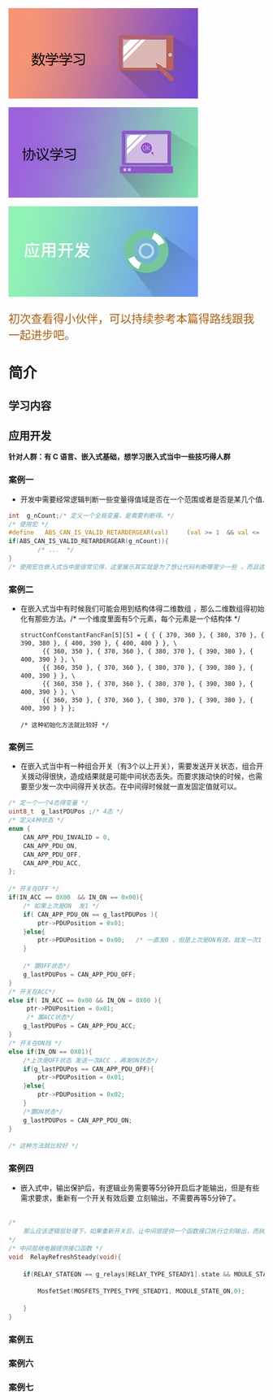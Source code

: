 [![数学学习](other/novice-guide/figures/1.png)](#数学学习)



[![数学学习](other/novice-guide/figures/2.png)](#协议学习)

[![数学学习](other/novice-guide/figures/3.png)](#应用开发)

<p style="color: #AD5D0F;font-size: 22px; ;">
    初次查看得小伙伴，可以持续参考本篇得路线跟我一起进步吧。
</p>

# 简介

<!-- tabs:start -->

## 学习内容 ##









## 应用开发



**针对人群：有 C 语言、嵌入式基础，想学习嵌入式当中一些技巧得人群**



### 案例一

- 开发中需要经常逻辑判断一些变量得值域是否在一个范围或者是否是某几个值.

```c
int  g_nCount;/* 定义一个全局变量，是需要判断得。*/
/* 使用宏 */
#define   ABS_CAN_IS_VALID_RETARDERGEAR(val)     (val >= 1  && val <=  5) 
if(ABS_CAN_IS_VALID_RETARDERGEAR(g_nCount)){
        /* ...  */
}
/* 使用宏在嵌入式当中是很常见得，这里展示其实就是为了想让代码判断哪里少一些 ，而且这里是判断是否有效得。 */
```



### 案例二

- 在嵌入式当中有时候我们可能会用到结构体得二维数组 ，那么二维数组得初始化有那些方法。/* 一个维度里面有5个元素，每个元素是一个结构体 */

  ```
  structConfConstantFancFan[5][5] = { { { 370, 360 }, { 380, 370 }, { 390, 380 }, { 400, 390 }, { 400, 400 } }, \
        {{ 360, 350 }, { 370, 360 }, { 380, 370 }, { 390, 380 }, { 400, 390 } }, \
        {{ 360, 350 }, { 370, 360 }, { 380, 370 }, { 390, 380 }, { 400, 390 } }, \
        {{ 360, 350 }, { 370, 360 }, { 380, 370 }, { 390, 380 }, { 400, 390 } }, \
        {{ 360, 350 }, { 370, 360 }, { 380, 370 }, { 390, 380 }, { 400, 390 } } };
  
  /* 这种初始化方法就比较好 */
  ```

  

### 案例三

- 在嵌入式当中有一种组合开关（有3个以上开关），需要发送开关状态，组合开关拨动得很快，造成结果就是可能中间状态丢失。而要求拨动快的时候，也需要至少发一次中间得开关状态。在中间得时候就一直发固定值就可以。

```c
/* 定一个一个4态得变量 */
uint8_t  g_lastPDUPos ;/* 4态 */
/* 定义4种状态 */
enum {
    CAN_APP_PDU_INVALID = 0,
    CAN_APP_PDU_ON,
    CAN_APP_PDU_OFF,
    CAN_APP_PDU_ACC,
};

/* 开关在OFF */
if(IN_ACC == 0X00  && IN_ON == 0x00){
    /* 如果上次是ON  发1 */
    if( CAN_APP_PDU_ON == g_lastPDUPos ){
        ptr->PDUPosition = 0x01;
    }else{
        ptr->PDUPosition = 0x00;   /* 一直发0 ，但是上次是ON有效，就发一次1 */
    }
    
    /* 置OFF状态*/
    g_lastPDUPos = CAN_APP_PDU_OFF;
}
/* 开关在ACC*/
else if( IN_ACC == 0x00 && IN_ON = 0X00 ){
     ptr->PDUPosition = 0x01;
     /* 置ACC状态*/
    g_lastPDUPos = CAN_APP_PDU_ACC;
}
/* 开关在ON挡 */
else if(IN_ON == 0X01){
    /*上次是OFF状态 发送一次ACC ，再发ON状态*/
    if(g_lastPDUPos == CAN_APP_PDU_OFF){
        ptr->PDUPosition = 0x01;
    }else{
		ptr->PDUPosition = 0x02;
    }
    /*置ON状态*/
    g_lastPDUPos = CAN_APP_PDU_ON;
}

/* 这种方法就比较好 */
```



### 案例四

- 嵌入式中，输出保护后，有逻辑业务需要等5分钟开启后才能输出，但是有些需求要求，重新有一个开关有效后要 立刻输出，不需要再等5分钟了。



```c

/*
	那么应该逻辑层处理下，如果重新开关后，让中间层提供一个函数接口执行立刻输出，而执行输出得时候需要判断下，状态开着，但是需要判断下，比如继电器状态是开着，但是MOSFET已经关了。
*/
/* 中间层继电器提供接口函数 */
void  RelayRefreshSteady(void){

	if(RELAY_STATEON == g_relays[RELAY_TYPE_STEADY1].state && MOULE_STATE_OFF == MosfetsGet(MOSFETS_TYPE_STEADY1)){

		MosfetSet(MOSFETS_TYPES_TYPE_STEADY1, MODULE_STATE_ON,0);	

	}
}
```



### 案例五

### 案例六

### 案例七




